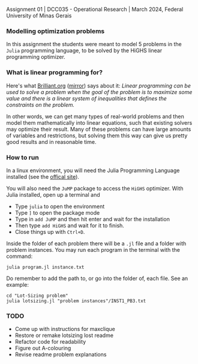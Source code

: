 Assignment 01 | DCC035 - Operational Research | March 2024, Federal University of Minas Gerais

### Modelling optimization problems
In this assignment the students were meant to model 5 problems in the `Julia` programming language, to be solved by the HiGHS linear programming optimizer.

### What is linear programming for?
Here's what [Brilliant.org](https://brilliant.org/wiki/linear-programming/) ([mirror](https://web.archive.org/web/20240602224450/https://brilliant.org/wiki/linear-programming/)) says about it: *Linear programming can be used to solve a problem when the goal of the problem is to maximize some value and there is a linear system of inequalities that defines the constraints on the problem.*

In other words, we can get many types of real-world problems and then model them mathematically into linear equations, such that existing solvers may optimize their result. Many of these problems can have large amounts of variables and restrictions, but solving them this way can give us pretty good results and in reasonable time.

### How to run
In a linux environment, you will need the Julia Programming Language installed (see the [offical site](https://julialang.org/downloads/)).

You will also need the `JuMP` package to access the `HiGHS` optimizer. With Julia installed, open up a terminal and
- Type `julia` to open the environment
- Type `]` to open the package mode
- Type in `add JuMP` and then hit enter and wait for the installation
- Then type `add HiGHS` and wait for it to finish.
- Close things up with `Ctrl+D`.

Inside the folder of each problem there will be a `.jl` file and a folder with problem instances. You may run each program in the terminal with the command:
```shell
julia program.jl instance.txt
```
Do remember to add the path to, or go into the folder of, each file. See an example:
```shell
cd "Lot-Sizing problem"
julia lotsizing.jl "problem instances"/INST1_PB3.txt
```

### TODO
- Come up with instructions for maxclique
- Restore or remake lotsizing lost readme
- Refactor code for readability
- Figure out A-colouring
- Revise readme problem explanations